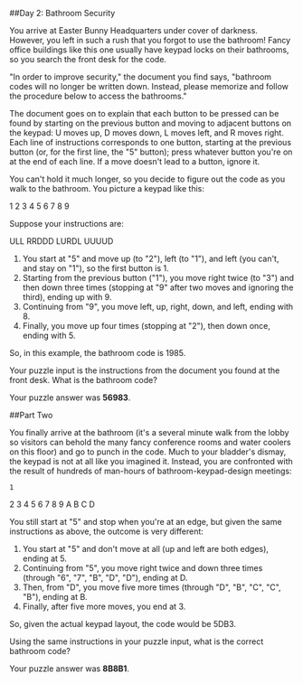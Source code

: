 ##Day 2: Bathroom Security

You arrive at Easter Bunny Headquarters under cover of darkness. However, you left in such a rush that you forgot to use the bathroom! Fancy office buildings like this one usually have keypad locks on their bathrooms, so you search the front desk for the code.

"In order to improve security," the document you find says, "bathroom codes will no longer be written down. Instead, please memorize and follow the procedure below to access the bathrooms."

The document goes on to explain that each button to be pressed can be found by starting on the previous button and moving to adjacent buttons on the keypad: U moves up, D moves down, L moves left, and R moves right. Each line of instructions corresponds to one button, starting at the previous button (or, for the first line, the "5" button); press whatever button you're on at the end of each line. If a move doesn't lead to a button, ignore it.

You can't hold it much longer, so you decide to figure out the code as you walk to the bathroom. You picture a keypad like this:

1 2 3
4 5 6
7 8 9

Suppose your instructions are:

ULL
RRDDD
LURDL
UUUUD

1. You start at "5" and move up (to "2"), left (to "1"), and left (you can't, and stay on "1"), so the first button is 1. 
2. Starting from the previous button ("1"), you move right twice (to "3") and then down three times (stopping at "9" after two moves and ignoring the third), ending up with 9.
3. Continuing from "9", you move left, up, right, down, and left, ending with 8.
4. Finally, you move up four times (stopping at "2"), then down once, ending with 5.

So, in this example, the bathroom code is 1985.

Your puzzle input is the instructions from the document you found at the front desk. What is the bathroom code?

Your puzzle answer was **56983**.

##Part Two

You finally arrive at the bathroom (it's a several minute walk from the lobby so visitors can behold the many fancy conference rooms and water coolers on this floor) and go to punch in the code. Much to your bladder's dismay, the keypad is not at all like you imagined it. Instead, you are confronted with the result of hundreds of man-hours of bathroom-keypad-design meetings:

    1
  2 3 4
5 6 7 8 9
  A B C
    D

You still start at "5" and stop when you're at an edge, but given the same instructions as above, the outcome is very different:

1. You start at "5" and don't move at all (up and left are both edges), ending at 5.
2. Continuing from "5", you move right twice and down three times (through "6", "7", "B", "D", "D"), ending at D.
3. Then, from "D", you move five more times (through "D", "B", "C", "C", "B"), ending at B.
4. Finally, after five more moves, you end at 3.

So, given the actual keypad layout, the code would be 5DB3.

Using the same instructions in your puzzle input, what is the correct bathroom code?

Your puzzle answer was **8B8B1**.
